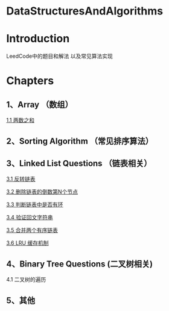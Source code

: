 # DataStructuresAndAlgorithms

# Introduction

LeedCode中的题目和解法 以及常见算法实现

# Chapters

## 1、Array （数组）
[1.1 两数之和](https://github.com/liuniuliuniu/LLDataStructuresAndAlgorithms/blob/master/%5B1%5DArray/1%E3%80%81%E4%B8%A4%E6%95%B0%E4%B9%8B%E5%92%8C/README.md)

## 2、Sorting Algorithm （常见排序算法）

##  3、Linked List Questions （链表相关）
[3.1 反转链表](https://github.com/liuniuliuniu/LLDataStructuresAndAlgorithms/blob/master/%5B3%5DLinked%20List%20Questions/3.1%E7%BF%BB%E8%BD%AC%E9%93%BE%E8%A1%A8.md)

[3.2 删除链表的倒数第N个节点](https://github.com/liuniuliuniu/LLDataStructuresAndAlgorithms/blob/master/%5B3%5DLinked%20List%20Questions/3.2%20%E5%88%A0%E9%99%A4%E9%93%BE%E8%A1%A8%E7%9A%84%E5%80%92%E6%95%B0%E7%AC%ACN%E4%B8%AA%E8%8A%82%E7%82%B9.md)

[3.3 判断链表中是否有环](https://github.com/liuniuliuniu/LLDataStructuresAndAlgorithms/blob/master/%5B3%5DLinked%20List%20Questions/3.3%20%E5%88%A4%E6%96%AD%E9%93%BE%E8%A1%A8%E4%B8%AD%E6%98%AF%E5%90%A6%E6%9C%89%E7%8E%AF.md)

[3.4 验证回文字符串](https://github.com/liuniuliuniu/LLDataStructuresAndAlgorithms/blob/master/%5B3%5DLinked%20List%20Questions/3.4%20%E5%9B%9E%E6%96%87%E5%AD%97%E7%AC%A6%E4%B8%B2.md)

[3.5 合并两个有序链表](https://github.com/liuniuliuniu/LLDataStructuresAndAlgorithms/blob/master/%5B3%5DLinked%20List%20Questions/3.5%20%E5%90%88%E5%B9%B6%E4%B8%A4%E4%B8%AA%E6%9C%89%E5%BA%8F%E9%93%BE%E8%A1%A8.md)

[3.6 LRU 缓存机制](https://github.com/liuniuliuniu/LLDataStructuresAndAlgorithms/blob/master/%5B3%5DLinked%20List%20Questions/3.6%20LRU%20%E7%BC%93%E5%AD%98%E6%9C%BA%E5%88%B6.md)

##  4、Binary Tree Questions (二叉树相关)
4.1 二叉树的遍历


##  5、其他
